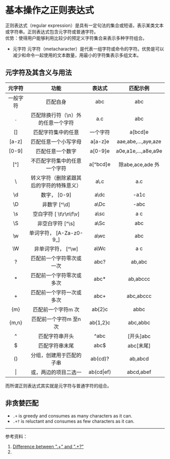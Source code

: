 # 基本操作之正则表达式
正则表达式（regular expression）是具有一定句法的集合或短语，表示某类文本或字符串。正则表达式包含元字符或普通字符。  
优势：使得用户能够利用比较少的预定义字符集合来表示多种字符组合。

+ 元字符
元字符（metacharacter）是代表一组字符或命令的字符。优势是可以减少和命令一起使用的文本数量，用最小的字符集表示多组文本。

## 元字符及其含义与用法
元字符 | 功能 | 表达式 | 匹配示例
:--:|:--:|:--:|:--:
一般字符 | 匹配自身 | abc  | abc
.  | 匹配除换行符（\n）外的任意一个字符 | a.c  | abc
[]  | 匹配字符集中的任意 | 一个字符 | a[bcd]e  | abe,ace,ade
[a-z]  | 匹配任意一个小写字母 | a[a-z]e  | aae,abe,…,aye,aze
[0-9]  | 匹配任意一个数字 | a[0-9]e  | a0e,a1e,…,a8e,a9e
[^]  | 不匹配字符集中的任意一个字符 | a[^bcd]e  | 除abe,ace,ade 外
\  | 转义字符（删除紧跟其后的字符的特殊意义） | a\\.c  | a.c
\d   | 数字，  [0-9]  |  a\dc  |   -a1c
\D   | 非数字  [^\d]   | a\Dc   |  -abc
\s   | 空白字符  [ \t\r\n\f\v]   | a\sc   |  a c
\S   | 非空白字符  [^\s]   |  a\Sc   | abc
\w   | 单词字符， [A-Za-z0-9_]   | a\wc   |  abc
\W   | 非单词字符， [^\w]   |  a\Wc   | a c
?  | 匹配前一个字符零次或一次 | abc?  | ab,abc
\*  | 匹配前一个字符零次或多次 | abc*  | ab,abccc
\+  | 匹配前一个字符一次或多次 | abc+  | abc,abccc
{m}  | 匹配前一个字符m 次 | ab{2}c  | abbc
{m,n}  | 匹配前一个字符m 至n 次 | ab{1,2}c  | abc,abbc
^  | 匹配字符串开头 | ^abc  | [开头]abc
$  | 匹配字符串末尾 | abc$  | abc[末尾]
()  | 分组，创建用于匹配的子串 | ab(cd)?  | ab,abcd
\|  | 或，两边的项目二选一 | ab(cd\|ef)  | abcd,abef


而所谓正则表达式其实就是元字符与普通字符的组合。


## 非贪婪匹配
+ `.+` is greedy and consumes as many characters as it can.
+ `.+?` is reluctant and consumes as few characters as it can.

---
参考资料：
1. [Difference between ".+" and ".+?"](https://stackoverflow.com/questions/14213848/difference-between-and)
2. []()


































